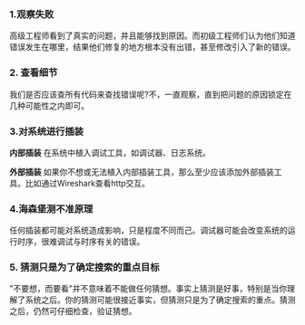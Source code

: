 ### 1.观察失败

高级工程师看到了真实的问题，井且能够找到原因。而初级工程师们认为他们知道错误发生在哪里，结果他们修复的地方根本没有出错，甚至修改引入了新的错误。

### 2. 查看细节

我们是否应该查所有代码来查找错误呢?不，一直观察，直到把问题的原因锁定在几种可能性之内即可。

### 3.对系统进行插装

**内部插装**  在系统中植入调试工具，如调试器、日志系统。

**外部插装** 如果你不想或无法植入内部插装工具，那么至少应该添加外部插装工具。比如通过Wireshark查看http交互。

### 4.海森堡测不准原理

任何插装都可能对系统造成影响，只是程度不同而己。调试器可能会改变系统的运行时序，很难调试与时序有关的错误。

### 5. 猜测只是为了确定搜索的重点目标

"不要想，而要看"并不意味着不能做任何猜想。事实上猜测是好事，特别是当你理解了系统之后。你的猜测可能很接近事实，但猜测只是为了确定搜索的重点。猜测之后，仍然可仔细检查，验证猜想。

